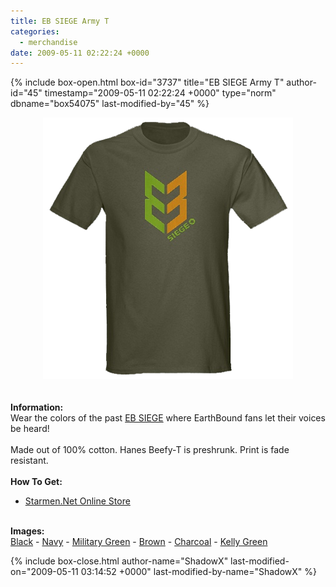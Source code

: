 ```yaml
---
title: EB SIEGE Army T
categories:
  - merchandise
date: 2009-05-11 02:22:24 +0000
---
```

{% include box-open.html box-id="3737" title="EB SIEGE Army T" author-id="45" timestamp="2009-05-11 02:22:24 +0000" type="norm" dbname="box54075" last-modified-by="45" %}
	<center>
	<img src="/merchandise/images/smn_ebsiege_title.png" border="0" alt="EB SIEGE Army T" />
	</center>
	<br /><br />
	<b>Information:</b>
	<br />
	Wear the colors of the past 
	<a href="http://starmen.net/ebsiege/">EB SIEGE</a> where EarthBound fans let their voices be heard!
	<br /><br />
	Made out of 100% cotton. Hanes Beefy-T is preshrunk. Print is fade resistant.
	<br /><br />
	<b>How To Get:</b>
	<br />
	<ul>
	<li><a href="http://">Starmen.Net Online Store</a></li>
	</ul>
	<br />
	<b>Images:</b>
	<br />
	<a href="/merchandise/images/smn_ebsiege_black.jpg">Black</a> - <a href="/merchandise/images/smn_ebsiege_navy.jpg">Navy</a> - <a href="/merchandise/images/smn_ebsiege_mgreen.jpg">Military Green</a> - 
	<a href="/merchandise/images/smn_ebsiege_brown.jpg">Brown</a> - <a href="/merchandise/images/smn_ebsiege_charcoal.jpg">Charcoal</a> - <a href="/merchandise/images/smn_ebsiege_kgreen.jpg">Kelly Green</a>

{% include box-close.html author-name="ShadowX" last-modified-on="2009-05-11 03:14:52 +0000" last-modified-by-name="ShadowX" %}
